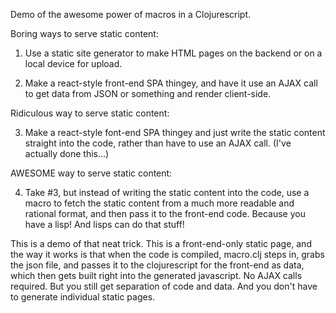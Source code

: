 Demo of the awesome power of macros in a Clojurescript. 

Boring ways to serve static content: 

1.  Use a static site generator to make HTML pages on the backend or on a local device for upload. 

2.  Make a react-style front-end SPA thingey, and have it use an AJAX call to get data from JSON or something and render client-side. 

Ridiculous way to serve static content: 

3.  Make a react-style font-end SPA thingey and just write the static content straight into the code, rather than have to use an AJAX call.  (I've actually done this...)

AWESOME way to serve static content: 

4.  Take #3, but instead of writing the static content into the code, use a macro to fetch the static content from a much more readable and rational format, and then pass it to the front-end code. Because you have a lisp! And lisps can do that stuff!

This is a demo of that neat trick.  This is a front-end-only static page, and the way it works is that when the code is compiled, macro.clj steps in, grabs the json file, and passes it to the clojurescript for the front-end as data, which then gets built right into the generated javascript. No AJAX calls required.  But you still get separation of code and data.  And you don't have to generate individual static pages. 

